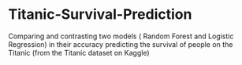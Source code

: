 # Titanic-Survival-Prediction
Comparing and contrasting two models ( Random Forest and Logistic Regression) in their accuracy predicting the survival of people on the Titanic (from the Titanic dataset on Kaggle)
